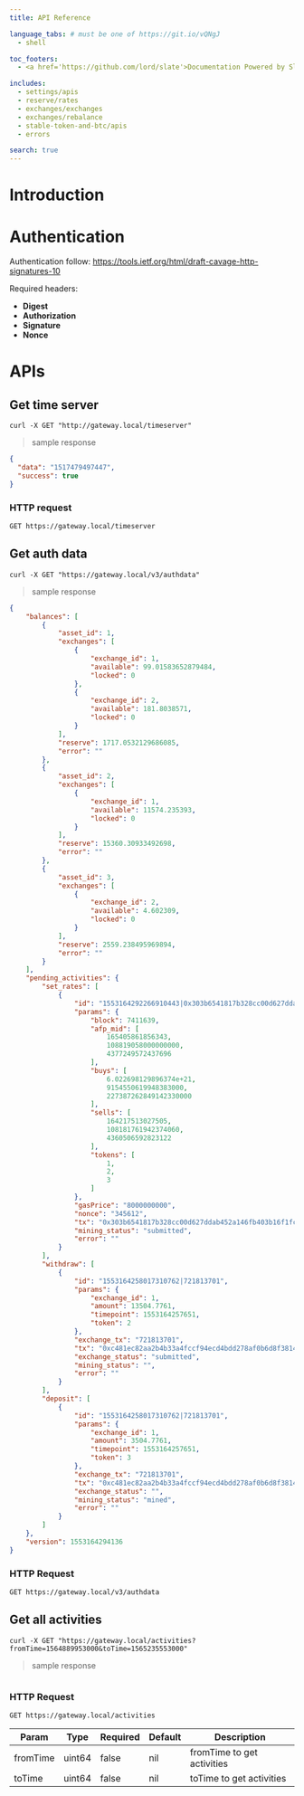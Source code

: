 ```yaml
---
title: API Reference

language_tabs: # must be one of https://git.io/vQNgJ
  - shell

toc_footers:
  - <a href='https://github.com/lord/slate'>Documentation Powered by Slate</a>

includes:
  - settings/apis
  - reserve/rates
  - exchanges/exchanges
  - exchanges/rebalance
  - stable-token-and-btc/apis
  - errors

search: true
---
```


# Introduction

# Authentication
Authentication follow: https://tools.ietf.org/html/draft-cavage-http-signatures-10

Required headers:

- **Digest**
- **Authorization**
- **Signature**
- **Nonce**

# APIs

## Get time server

```shell
curl -X GET "http://gateway.local/timeserver"
```

> sample response

```json
{
  "data": "1517479497447",
  "success": true
}
```

### HTTP request

`GET https://gateway.local/timeserver`

## Get auth data

```shell
curl -X GET "https://gateway.local/v3/authdata"
```

> sample response

```json
{
    "balances": [
        {
            "asset_id": 1,
            "exchanges": [
                {
                    "exchange_id": 1,
                    "available": 99.01583652879484,
                    "locked": 0
                },
                {
                    "exchange_id": 2,
                    "available": 181.8038571,
                    "locked": 0
                }
            ],
            "reserve": 1717.0532129686085,
            "error": ""
        },
        {
            "asset_id": 2,
            "exchanges": [
                {
                    "exchange_id": 1,
                    "available": 11574.235393,
                    "locked": 0
                }
            ],
            "reserve": 15360.30933492698,
            "error": ""
        },
        {
            "asset_id": 3,
            "exchanges": [
                {
                    "exchange_id": 2,
                    "available": 4.602309,
                    "locked": 0
                }
            ],
            "reserve": 2559.238495969894,
            "error": ""
        }
    ],
    "pending_activities": {
        "set_rates": [
            {
                "id": "1553164292266910443|0x303b6541817b328cc00d627ddab452a146fb403b16f1fc6a8db6e36216fe54ab",
                "params": {
                    "block": 7411639,
                    "afp_mid": [
                        165405861856343,
                        108819058000000000,
                        4377249572437696
                    ],
                    "buys": [
                        6.022698129896374e+21,
                        9154550619948383000,
                        227387262849142330000
                    ],
                    "sells": [
                        164217513027505,
                        108181761942374060,
                        4360506592823122
                    ],
                    "tokens": [
                        1,
                        2,
                        3
                    ]
                },
                "gasPrice": "8000000000",
                "nonce": "345612",
                "tx": "0x303b6541817b328cc00d627ddab452a146fb403b16f1fc6a8db6e36216fe54ab",
                "mining_status": "submitted",
                "error": ""
            }
        ],
        "withdraw": [
            {
                "id": "1553164258017310762|721813701",
                "params": {
                    "exchange_id": 1,
                    "amount": 13504.7761,
                    "timepoint": 1553164257651,
                    "token": 2
                },
                "exchange_tx": "721813701",
                "tx": "0xc481ec82aa2b4b33a4fccf94ecd4bdd278af0b6d8f381463ba934bf6d66880e9",
                "exchange_status": "submitted",
                "mining_status": "",
                "error": ""
            }
        ],
        "deposit": [
            {
                "id": "1553164258017310762|721813701",
                "params": {
                    "exchange_id": 1,
                    "amount": 3504.7761,
                    "timepoint": 1553164257651,
                    "token": 3
                },
                "exchange_tx": "721813701",
                "tx": "0xc481ec82aa2b4b33a4fccf94ecd4bdd278af0b6d8f381463ba934bf6d66880e9",
                "exchange_status": "",
                "mining_status": "mined",
                "error": ""
            }
        ]
    },
    "version": 1553164294136
}
```

### HTTP Request

`GET https://gateway.local/v3/authdata`

## Get all activities

```shell
curl -X GET "https://gateway.local/activities?fromTime=1564889953000&toTime=1565235553000"
```

> sample response

```json
```

### HTTP Request

`GET https://gateway.local/activities`

Param | Type | Required | Default | Description
----- | ---- | -------- | ------- | -----------
fromTime | uint64 | false | nil | fromTime to get activities
toTime | uint64 | false | nil | toTime to get activities

